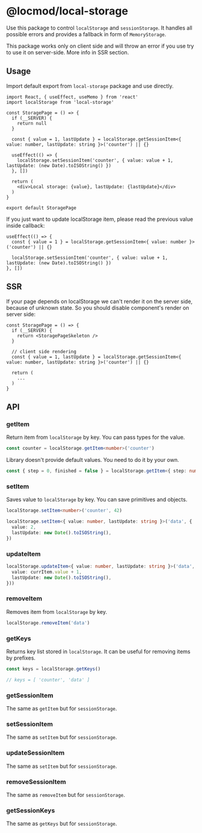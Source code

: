 # @locmod/local-storage

Use this package to control `localStorage` and `sessionStorage`.
It handles all possible errors and provides a fallback in form of `MemoryStorage`.

This package works only on client side and will throw an error if you use try to use it on server-side.
More info in SSR section.

## Usage

Import default export from `local-storage` package and use directly.

```tsx
import React, { useEffect, useMemo } from 'react'
import localStorage from 'local-storage'

const StoragePage = () => {
  if (__SERVER) {
    return null 
  }

  const { value = 1, lastUpdate } = localStorage.getSessionItem<{ value: number, lastUpdate: string }>('counter') || {}

  useEffect(() => {
    localStorage.setSessionItem('counter', { value: value + 1, lastUpdate: (new Date).toISOString() })
  }, [])

  return (
    <div>Local storage: {value}, lastUpdate: {lastUpdate}</div>
  )
}

export default StoragePage
```

If you just want to update localStorage item, please read the previous value inside callback:

```tsx
useEffect(() => {
  const { value = 1 } = localStorage.getSessionItem<{ value: number }>('counter') || {}

  localStorage.setSessionItem('counter', { value: value + 1, lastUpdate: (new Date).toISOString() })
}, [])
```

## SSR

If your page depends on localStorage we can't render it on the server side, because of unknown state.
So you should disable component's render on server side:

```tsx {2-4}
const StoragePage = () => {
  if (__SERVER) {
    return <StoragePageSkeleton />
  }

  // client side rendering
  const { value = 1, lastUpdate } = localStorage.getSessionItem<{ value: number, lastUpdate: string }>('counter') || {}

  return (
    ...
  )
}    
```

## API

### getItem

Return item from `localStorage` by key. You can pass types for the value.

```ts
const counter = localStorage.getItem<number>('counter')
``` 

Library doesn't provide default values. You need to do it by your own.

```ts
const { step = 0, finished = false } = localStorage.getItem<{ step: number, finished: boolean }>('data') || {}
```

### setItem

Saves value to `localStorage` by key. You can save primitives and objects.

```ts
localStorage.setItem<number>('counter', 42)
```

```ts
localStorage.setItem<{ value: number, lastUpdate: string }>('data', { 
  value: 2, 
  lastUpdate: new Date().toISOString(), 
})
```

### updateItem

```ts
localStorage.updateItem<{ value: number, lastUpdate: string }>('data', (currItem) => ({
  value: currItem.value + 1,
  lastUpdate: new Date().toISOString(),
}))
```

### removeItem

Removes item from `localStorage` by key.

```ts
localStorage.removeItem('data')
````

### getKeys

Returns key list stored in `localStorage`. It can be useful for removing items by prefixes.

```ts
const keys = localStorage.getKeys()

// keys = [ 'counter', 'data' ]
````

### getSessionItem

The same as `getItem` but for `sessionStorage`.

### setSessionItem

The same as `setItem` but for `sessionStorage`.

### updateSessionItem

The same as `setItem` but for `sessionStorage`.

### removeSessionItem

The same as `removeItem` but for `sessionStorage`.

### getSessionKeys

The same as `getKeys` but for `sessionStorage`.
